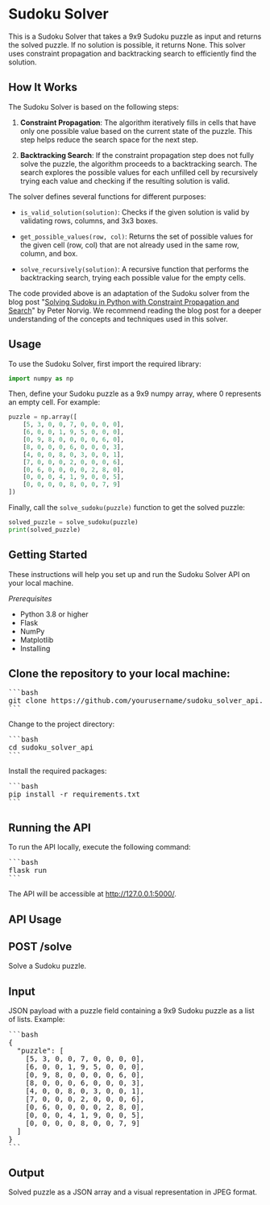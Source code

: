 # Sudoku Solver

This is a Sudoku Solver that takes a 9x9 Sudoku puzzle as input and returns the solved puzzle. If no solution is possible, it returns None. This solver uses constraint propagation and backtracking search to efficiently find the solution.

## How It Works

The Sudoku Solver is based on the following steps:

1. **Constraint Propagation**: The algorithm iteratively fills in cells that have only one possible value based on the current state of the puzzle. This step helps reduce the search space for the next step.

2. **Backtracking Search**: If the constraint propagation step does not fully solve the puzzle, the algorithm proceeds to a backtracking search. The search explores the possible values for each unfilled cell by recursively trying each value and checking if the resulting solution is valid.

The solver defines several functions for different purposes:

- `is_valid_solution(solution)`: Checks if the given solution is valid by validating rows, columns, and 3x3 boxes.

- `get_possible_values(row, col)`: Returns the set of possible values for the given cell (row, col) that are not already used in the same row, column, and box.

- `solve_recursively(solution)`: A recursive function that performs the backtracking search, trying each possible value for the empty cells.

The code provided above is an adaptation of the Sudoku solver from the blog post "[Solving Sudoku in Python with Constraint Propagation and Search](https://norvig.com/sudoku.html)" by Peter Norvig. We recommend reading the blog post for a deeper understanding of the concepts and techniques used in this solver.

## Usage

To use the Sudoku Solver, first import the required library:

```python
import numpy as np
```
Then, define your Sudoku puzzle as a 9x9 numpy array, where 0 represents an empty cell. For example:
```python
puzzle = np.array([
    [5, 3, 0, 0, 7, 0, 0, 0, 0],
    [6, 0, 0, 1, 9, 5, 0, 0, 0],
    [0, 9, 8, 0, 0, 0, 0, 6, 0],
    [8, 0, 0, 0, 6, 0, 0, 0, 3],
    [4, 0, 0, 8, 0, 3, 0, 0, 1],
    [7, 0, 0, 0, 2, 0, 0, 0, 6],
    [0, 6, 0, 0, 0, 0, 2, 8, 0],
    [0, 0, 0, 4, 1, 9, 0, 0, 5],
    [0, 0, 0, 0, 8, 0, 0, 7, 9]
])
```
Finally, call the `solve_sudoku(puzzle)` function to get the solved puzzle:
```python
solved_puzzle = solve_sudoku(puzzle)
print(solved_puzzle)
```
## Getting Started
These instructions will help you set up and run the Sudoku Solver API on your local machine.

*Prerequisites*
- Python 3.8 or higher
- Flask
- NumPy
- Matplotlib
- Installing

## Clone the repository to your local machine:
<pre>
```bash
git clone https://github.com/yourusername/sudoku_solver_api.git
```
</pre>
Change to the project directory:
<pre>
```bash
cd sudoku_solver_api
```
</pre>
Install the required packages:
<pre>
```bash
pip install -r requirements.txt
```
</pre>

## Running the API

To run the API locally, execute the following command:
<pre>
```bash
flask run
```
</pre>
The API will be accessible at http://127.0.0.1:5000/.
## API Usage
## POST /solve
Solve a Sudoku puzzle.

## Input
JSON payload with a puzzle field containing a 9x9 Sudoku puzzle as a list of lists.
Example:

<pre>
```bash
{
  "puzzle": [
    [5, 3, 0, 0, 7, 0, 0, 0, 0],
    [6, 0, 0, 1, 9, 5, 0, 0, 0],
    [0, 9, 8, 0, 0, 0, 0, 6, 0],
    [8, 0, 0, 0, 6, 0, 0, 0, 3],
    [4, 0, 0, 8, 0, 3, 0, 0, 1],
    [7, 0, 0, 0, 2, 0, 0, 0, 6],
    [0, 6, 0, 0, 0, 0, 2, 8, 0],
    [0, 0, 0, 4, 1, 9, 0, 0, 5],
    [0, 0, 0, 0, 8, 0, 0, 7, 9]
  ]
}
```
</pre>

## Output
Solved puzzle as a JSON array and a visual representation in JPEG format.

